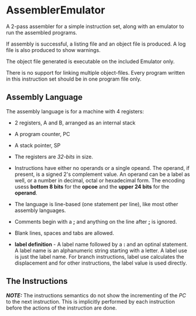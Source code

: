 # AssemblerEmulator

A 2-pass assembler for a simple instruction set, along with an emulator to run the assembled programs.

If assembly is successful, a listing file and an object file is produced. A log file is also produced to show warnings.

The object file generated is executable on the included Emulator only.

There is no support for linking multiple object-files. Every program written in this instruction set should be in one program file only. 
 

## Assembly Language

The assembly language is for a machine with 4 registers:

* 2 registers, A and B, arranged as an internal stack
* A program counter, PC
* A stack pointer, SP

* The registers are _32-bits_ in size.
* Instructions have either no operands or a single opeand. The operand, if present, is a signed 2's complement value. An operand can be a label as well, or a number in decimal, octal or hexadecimal form. The encoding usess **bottom 8 bits** for the **opcoe** and the **upper 24 bits** for the **operand**.

* The language is line-based (one statement per line), like most other assembly languages.
* Comments begin with a **;** and anything on the line after **;** is ignored.
* Blank lines, spaces and tabs are allowed.
* **label definition** - A label name followed by a **:** and an optinal statement. A label name is an alphanumeric string starting with a letter. A label use is just the label name. For branch instructions, label use calculates the displacement and for other instructions, the label value is used directly.

## The Instructions

**_NOTE:_** The instructions semantics do not show the incrementing of the _PC_ to the next instruction. This is implicitly performed by each instruction before the actions of the instruction are done.


